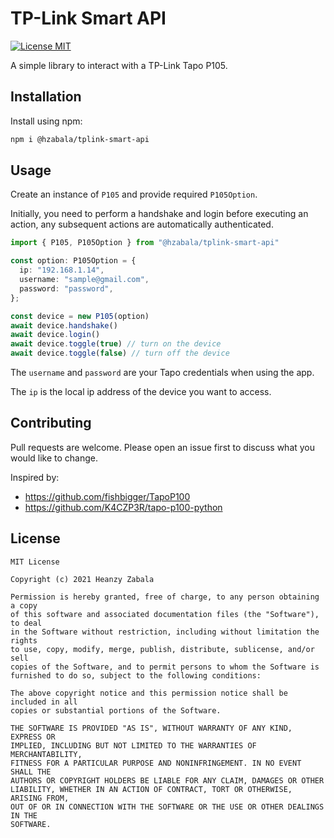 # TP-Link Smart API
<p align="left">
  <a href="./LICENSE.md"><img src="https://img.shields.io/badge/license-MIT-blue.svg" alt="License MIT"/></a>
<p>

A simple library to interact with a TP-Link Tapo P105. 

## Installation
Install using npm:
```bash
npm i @hzabala/tplink-smart-api
```

## Usage
Create an instance of `P105` and provide required `P105Option`. 

Initially, you need to perform a handshake and login before executing an action, any subsequent actions are automatically authenticated.

```typescript
import { P105, P105Option } from "@hzabala/tplink-smart-api"

const option: P105Option = {
  ip: "192.168.1.14",
  username: "sample@gmail.com",
  password: "password",
};

const device = new P105(option)
await device.handshake()
await device.login()
await device.toggle(true) // turn on the device
await device.toggle(false) // turn off the device
```

The `username` and `password` are your Tapo credentials when using the app.

The `ip` is the local ip address of the device you want to access.
## Contributing

Pull requests are welcome. Please open an issue first to discuss what you would like to change.

Inspired by:
- https://github.com/fishbigger/TapoP100
- https://github.com/K4CZP3R/tapo-p100-python

## License
```
MIT License

Copyright (c) 2021 Heanzy Zabala

Permission is hereby granted, free of charge, to any person obtaining a copy
of this software and associated documentation files (the "Software"), to deal
in the Software without restriction, including without limitation the rights
to use, copy, modify, merge, publish, distribute, sublicense, and/or sell
copies of the Software, and to permit persons to whom the Software is
furnished to do so, subject to the following conditions:

The above copyright notice and this permission notice shall be included in all
copies or substantial portions of the Software.

THE SOFTWARE IS PROVIDED "AS IS", WITHOUT WARRANTY OF ANY KIND, EXPRESS OR
IMPLIED, INCLUDING BUT NOT LIMITED TO THE WARRANTIES OF MERCHANTABILITY,
FITNESS FOR A PARTICULAR PURPOSE AND NONINFRINGEMENT. IN NO EVENT SHALL THE
AUTHORS OR COPYRIGHT HOLDERS BE LIABLE FOR ANY CLAIM, DAMAGES OR OTHER
LIABILITY, WHETHER IN AN ACTION OF CONTRACT, TORT OR OTHERWISE, ARISING FROM,
OUT OF OR IN CONNECTION WITH THE SOFTWARE OR THE USE OR OTHER DEALINGS IN THE
SOFTWARE.
```

